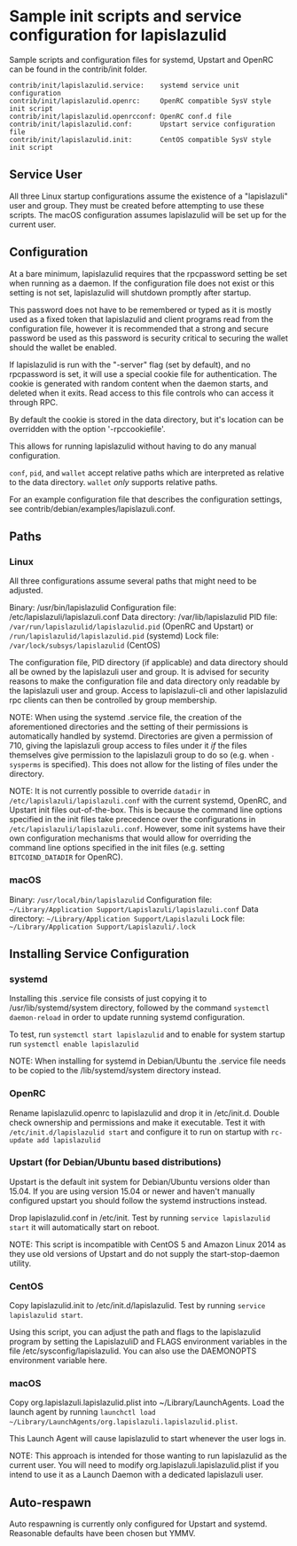 Sample init scripts and service configuration for lapislazulid
==========================================================

Sample scripts and configuration files for systemd, Upstart and OpenRC
can be found in the contrib/init folder.

    contrib/init/lapislazulid.service:    systemd service unit configuration
    contrib/init/lapislazulid.openrc:     OpenRC compatible SysV style init script
    contrib/init/lapislazulid.openrcconf: OpenRC conf.d file
    contrib/init/lapislazulid.conf:       Upstart service configuration file
    contrib/init/lapislazulid.init:       CentOS compatible SysV style init script

Service User
---------------------------------

All three Linux startup configurations assume the existence of a "lapislazuli" user
and group.  They must be created before attempting to use these scripts.
The macOS configuration assumes lapislazulid will be set up for the current user.

Configuration
---------------------------------

At a bare minimum, lapislazulid requires that the rpcpassword setting be set
when running as a daemon.  If the configuration file does not exist or this
setting is not set, lapislazulid will shutdown promptly after startup.

This password does not have to be remembered or typed as it is mostly used
as a fixed token that lapislazulid and client programs read from the configuration
file, however it is recommended that a strong and secure password be used
as this password is security critical to securing the wallet should the
wallet be enabled.

If lapislazulid is run with the "-server" flag (set by default), and no rpcpassword is set,
it will use a special cookie file for authentication. The cookie is generated with random
content when the daemon starts, and deleted when it exits. Read access to this file
controls who can access it through RPC.

By default the cookie is stored in the data directory, but it's location can be overridden
with the option '-rpccookiefile'.

This allows for running lapislazulid without having to do any manual configuration.

`conf`, `pid`, and `wallet` accept relative paths which are interpreted as
relative to the data directory. `wallet` *only* supports relative paths.

For an example configuration file that describes the configuration settings,
see contrib/debian/examples/lapislazuli.conf.

Paths
---------------------------------

### Linux

All three configurations assume several paths that might need to be adjusted.

Binary:              /usr/bin/lapislazulid
Configuration file:  /etc/lapislazuli/lapislazuli.conf
Data directory:      /var/lib/lapislazulid
PID file:            `/var/run/lapislazulid/lapislazulid.pid` (OpenRC and Upstart) or `/run/lapislazulid/lapislazulid.pid` (systemd)
Lock file:           `/var/lock/subsys/lapislazulid` (CentOS)

The configuration file, PID directory (if applicable) and data directory
should all be owned by the lapislazuli user and group.  It is advised for security
reasons to make the configuration file and data directory only readable by the
lapislazuli user and group.  Access to lapislazuli-cli and other lapislazulid rpc clients
can then be controlled by group membership.

NOTE: When using the systemd .service file, the creation of the aforementioned
directories and the setting of their permissions is automatically handled by
systemd. Directories are given a permission of 710, giving the lapislazuli group
access to files under it _if_ the files themselves give permission to the
lapislazuli group to do so (e.g. when `-sysperms` is specified). This does not allow
for the listing of files under the directory.

NOTE: It is not currently possible to override `datadir` in
`/etc/lapislazuli/lapislazuli.conf` with the current systemd, OpenRC, and Upstart init
files out-of-the-box. This is because the command line options specified in the
init files take precedence over the configurations in
`/etc/lapislazuli/lapislazuli.conf`. However, some init systems have their own
configuration mechanisms that would allow for overriding the command line
options specified in the init files (e.g. setting `BITCOIND_DATADIR` for
OpenRC).

### macOS

Binary:              `/usr/local/bin/lapislazulid`
Configuration file:  `~/Library/Application Support/Lapislazuli/lapislazuli.conf`
Data directory:      `~/Library/Application Support/Lapislazuli`
Lock file:           `~/Library/Application Support/Lapislazuli/.lock`

Installing Service Configuration
-----------------------------------

### systemd

Installing this .service file consists of just copying it to
/usr/lib/systemd/system directory, followed by the command
`systemctl daemon-reload` in order to update running systemd configuration.

To test, run `systemctl start lapislazulid` and to enable for system startup run
`systemctl enable lapislazulid`

NOTE: When installing for systemd in Debian/Ubuntu the .service file needs to be copied to the /lib/systemd/system directory instead.

### OpenRC

Rename lapislazulid.openrc to lapislazulid and drop it in /etc/init.d.  Double
check ownership and permissions and make it executable.  Test it with
`/etc/init.d/lapislazulid start` and configure it to run on startup with
`rc-update add lapislazulid`

### Upstart (for Debian/Ubuntu based distributions)

Upstart is the default init system for Debian/Ubuntu versions older than 15.04. If you are using version 15.04 or newer and haven't manually configured upstart you should follow the systemd instructions instead.

Drop lapislazulid.conf in /etc/init.  Test by running `service lapislazulid start`
it will automatically start on reboot.

NOTE: This script is incompatible with CentOS 5 and Amazon Linux 2014 as they
use old versions of Upstart and do not supply the start-stop-daemon utility.

### CentOS

Copy lapislazulid.init to /etc/init.d/lapislazulid. Test by running `service lapislazulid start`.

Using this script, you can adjust the path and flags to the lapislazulid program by
setting the LapislazuliD and FLAGS environment variables in the file
/etc/sysconfig/lapislazulid. You can also use the DAEMONOPTS environment variable here.

### macOS

Copy org.lapislazuli.lapislazulid.plist into ~/Library/LaunchAgents. Load the launch agent by
running `launchctl load ~/Library/LaunchAgents/org.lapislazuli.lapislazulid.plist`.

This Launch Agent will cause lapislazulid to start whenever the user logs in.

NOTE: This approach is intended for those wanting to run lapislazulid as the current user.
You will need to modify org.lapislazuli.lapislazulid.plist if you intend to use it as a
Launch Daemon with a dedicated lapislazuli user.

Auto-respawn
-----------------------------------

Auto respawning is currently only configured for Upstart and systemd.
Reasonable defaults have been chosen but YMMV.
